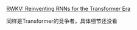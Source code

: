 

[RWKV: Reinventing RNNs for the Transformer Era](https://arxiv.org/abs/2305.13048)

同样是Transformer的竞争者，具体细节还没看